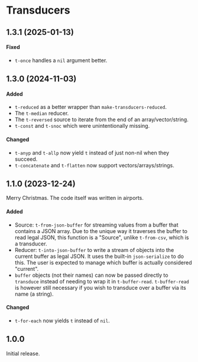 # Transducers

## 1.3.1 (2025-01-13)

#### Fixed

- `t-once` handles a `nil` argument better.

## 1.3.0 (2024-11-03)

#### Added

- `t-reduced` as a better wrapper than `make-transducers-reduced`.
- The `t-median` reducer.
- The `t-reversed` source to iterate from the end of an array/vector/string.
- `t-const` and `t-snoc` which were unintentionally missing.

#### Changed

- `t-anyp` and `t-allp` now yield `t` instead of just non-nil when they succeed.
- `t-concatenate` and `t-flatten` now support vectors/arrays/strings.

## 1.1.0 (2023-12-24)

Merry Christmas. The code itself was written in airports.

#### Added

- Source: `t-from-json-buffer` for streaming values from a buffer that contains a
  JSON array. Due to the unique way it traverses the buffer to read legal JSON,
  this function is a "Source", unlike `t-from-csv`, which is a transducer.
- Reducer: `t-into-json-buffer` to write a stream of objects into the current
  buffer as legal JSON. It uses the built-in `json-serialize` to do this. The
  user is expected to manage which buffer is actually considered "current".
- `buffer` objects (not their names) can now be passed directly to `transduce`
  instead of needing to wrap it in `t-buffer-read`. `t-buffer-read` is however
  still necessary if you wish to transduce over a buffer via its name (a string).

#### Changed

- `t-for-each` now yields `t` instead of `nil`.

## 1.0.0

Initial release.

